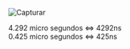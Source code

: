 ![Capturar](https://user-images.githubusercontent.com/16312619/117345372-6192ab80-ae9e-11eb-800a-21df6548fe0d.PNG)

4.292 micro segundos <=> 4292ns<br>
0.425 micro segundos <=> 425ns

